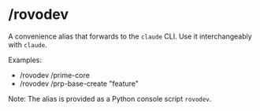 # /rovodev

A convenience alias that forwards to the `claude` CLI. Use it interchangeably with `claude`.

Examples:
- /rovodev /prime-core
- /rovodev /prp-base-create "feature"

Note: The alias is provided as a Python console script `rovodev`.
